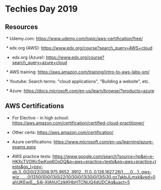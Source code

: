 # Techies Day 2019

## Resources

 * Udemy.com: https://www.udemy.com/topic/aws-certification/free/
 
 * edx.org (AWS): https://www.edx.org/course?search_query=AWS+cloud
 
 * edx.org (Azure): https://www.edx.org/course?search_query=azure+cloud
 
 * AWS training: https://aws.amazon.com/training/intro-to-aws-labs-sm/
 
 * Youtube: Search terms: "cloud applications", "Building a website", etc.
 
 * Azure: https://docs.microsoft.com/en-us/learn/browse/?products=azure
 
 
 ## AWS Certifications
 
* For Elective - in high school: https://aws.amazon.com/certification/certified-cloud-practitioner/

* Other certs: https://aws.amazon.com/certification/

* Azure certifications: https://www.microsoft.com/en-us/learning/azure-exams.aspx

* AWS practice tests: https://www.google.com/search?source=hp&ei=e-HKXcTVOIKc5wKxp6OoDQ&q=aws+practice+tests&oq=aws+practice+tests&gs_l=psy-ab.3..0l2j0i22i30l8.975.9652..9912...11.0..0.126.1627.26j1......0....1..gws-wiz.......0i131j0i10j0i13j0i22i10i30j0i13i30j0i13i5i30.gz7akbJLmxk&ved=0ahUKEwiE__S4j-XlAhUCzlkKHbHTCNUQ4dUDCAg&uact=5

